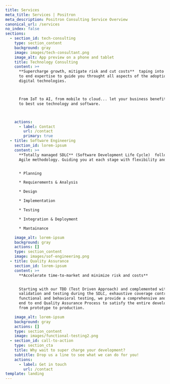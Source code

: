 ```yaml
---
title: Services
meta_title: Services | Positron
meta_description: Positron Consulting Service Overview
canonical_url: /services
no_index: false
sections:
  - section_id: tech-consulting
    type: section_content
    background: gray
    image: images/tech-consultant.png
    image_alt: App preview on a phone and tablet
    title: Technology Consulting
    content: >+
      **Supercharge growth, mitigate risk and cut costs**  taping into our end
      to end expertise to guide you throught all aspects of the adoption of
      digital technologies.



      From IoT to AI, from mobile to cloud... let your business benefit from how
      to best use technology and software.



    actions:
      - label: Contact
        url: /contact
        primary: true
  - title: Software Engineering
    section_id: lorem-ipsum
    content: >+
      **Totally managed SDLC** (Software Development Life Cycle)  following an
      Agile methodology. Guiding you at each stage with flexibility and ease:


      * Planning

      * Requierements & Analysis

      * Design

      * Implementation

      * Testing

      * Integration & Deployment

      * Mantainance

    image_alt: lorem-ipsum
    background: gray
    actions: []
    type: section_content
    image: images/sof-engineering.png
  - title: Quality Assurance
    section_id: lorem-ipsum
    content: >+
      **Accelerate time-to-market and minimize risk and costs**


      Starting with our TDD (Test Driven Approach) and complemented with
      validation and testing during the SDLC, exhaustive coverage control and
      functional and behavioral testing, we provide a comprehensive and complete
      end to end Quality Assurance Process to satisfy the entire development,
      from prototype to production.

    image_alt: lorem-ipsum
    background: gray
    actions: []
    type: section_content
    image: images/functional-testing2.png
  - section_id: call-to-action
    type: section_cta
    title: Why wait to super charge your development?
    subtitle: Drop us a line to see what we can do for you!
    actions:
      - label: Get in touch
        url: /contact
template: landing
---
```

